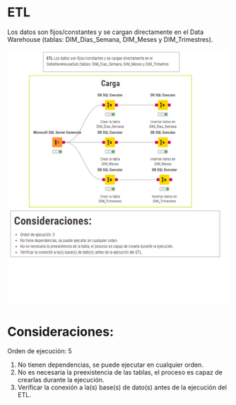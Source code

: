 # ETL
Los datos son fijos/constantes y se cargan directamente en el Data Warehouse (tablas: DIM_Dias_Semana, DIM_Meses y DIM_Trimestres).

![diagramaformatosfecha.png](https://github.com/Saren-Cased/lugar_Hechos/blob/78a4e78e6cb8d57c5c78c67da49ded82ee30099b/DataWareHouse/ETL/etl_dim_dias_semana_meses_trimestres/etl_dim_dias_semana_meses_trimestres.png)

# Consideraciones:
Orden de ejecución: 5
1. No tienen dependencias, se puede ejecutar en cualquier orden.
2. No es necesaria la preexistencia de las tablas, el proceso es capaz de crearlas durante la ejecución.
3. Verificar la conexión a la(s) base(s) de dato(s) antes de la ejecución del ETL.
